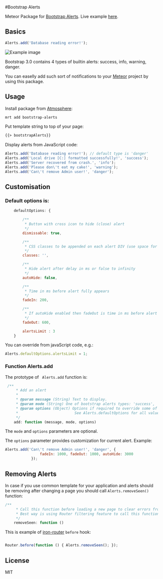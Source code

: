 #Bootstrap Alerts

Meteor Package for [Bootstrap Alerts](http://getbootstrap.com/components/#alerts). Live example [here](http://bootstrap-alerts-example.meteor.com).

## Basics

```javascript
Alerts.add('Database reading error!'); 
```

![Example image](https://raw.github.com/asktomsk/bootstrap-alerts/master/examples/bootstrap-alerts-example/danger.png)


Bootstrap 3.0 contains 4 types of builtin alerts: success, info, warning, danger.

You can easelly add such sort of notifications to your [Meteor](https://meteor.com) project by using this package.

## Usage

Install package from [Atmosphere](https://atmosphere.meteor.com/wtf/app):

```sh
mrt add bootstrap-alerts
```

Put template string to top of your page: 

```html
{{> bootstrapAlerts}}
```
Display alerts from JavaScript code:

```javascript
Alerts.add('Database reading error!'); // default type is 'danger'
Alerts.add('Local drive [C:] formatted successfully!', 'success');
Alerts.add('Server recovered from crash.', 'info');
Alerts.add('Please don\'t eat my cake!', 'warning');
Alerts.add('Can\'t remove Admin user!', 'danger');
```

## Customisation

### Default options is:

```javascript
    defaultOptions: {

        /**
         * Button with cross icon to hide (close) alert
         */
        dismissable: true,

        /**
         * CSS classes to be appended on each alert DIV (use space for separator)
         */
        classes: '',

        /**
         * Hide alert after delay in ms or false to infinity
         */
        autoHide: false,

        /**
         * Time in ms before alert fully appears
         */
        fadeIn: 200,

        /**
         * If autoHide enabled then fadeOut is time in ms before alert disappears
         */
        fadeOut: 600,

        alertsLimit : 3
    }
```
You can override from javaScript code, e.g.:

```javascript
Alerts.defaultOptions.alertsLimit = 1;
```

### Function Alerts.add

The prototype of ``` Alerts.add``` function is:

```javascript
 /**
     * Add an alert
     *
     * @param message (String) Text to display.
     * @param mode (String) One of bootstrap alerts types: 'success', 'info', 'warning', 'danger' (default)
     * @param options (Object) Options if required to override some of default ones.
     *                          See Alerts.defaultOptions for all values.
     */
    add: function (message, mode, options)
```

The ```mode``` and ```options``` parameters are optional.

The ```options``` parameter provides customization for current alert. Example:

```javascript
Alerts.add('Can\'t remove Admin user!', 'danger', {
                fadeIn: 1000, fadeOut: 1000, autoHide: 3000
            });
```

## Removing Alerts

In case if you use common template for your application and alerts should be removing after changing a page you should call ``` Alerts.removeSeen() ``` function:

```javascript 
/**
     * Call this function before loading a new page to clear errors from previous page
     * Best way is using Router filtering feature to call this function
     */
    removeSeen: function ()
```

This is example of [iron-router](https://github.com/EventedMind/iron-router#using-hooks) ```before``` hook:

```javascript 

Router.before(function () { Alerts.removeSeen(); });

```

## License

MIT
